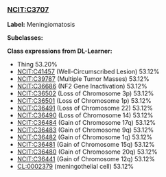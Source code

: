 
### [NCIT:C3707](http://purl.obolibrary.org/obo/NCIT_C3707)
**Label:** Meningiomatosis

**Subclasses:** 

**Class expressions from DL-Learner:**

- Thing 53.20%
- [NCIT:C41457](http://purl.obolibrary.org/obo/NCIT_C41457) (Well-Circumscribed Lesion) 53.12%
- [NCIT:C39787](http://purl.obolibrary.org/obo/NCIT_C39787) (Multiple Tumor Masses) 53.12%
- [NCIT:C36686](http://purl.obolibrary.org/obo/NCIT_C36686) (NF2 Gene Inactivation) 53.12%
- [NCIT:C36502](http://purl.obolibrary.org/obo/NCIT_C36502) (Loss of Chromosome 3p) 53.12%
- [NCIT:C36501](http://purl.obolibrary.org/obo/NCIT_C36501) (Loss of Chromosome 1p) 53.12%
- [NCIT:C36491](http://purl.obolibrary.org/obo/NCIT_C36491) (Loss of Chromosome 22) 53.12%
- [NCIT:C36490](http://purl.obolibrary.org/obo/NCIT_C36490) (Loss of Chromosome 14) 53.12%
- [NCIT:C36484](http://purl.obolibrary.org/obo/NCIT_C36484) (Gain of Chromosome 17q) 53.12%
- [NCIT:C36483](http://purl.obolibrary.org/obo/NCIT_C36483) (Gain of Chromosome 9q) 53.12%
- [NCIT:C36482](http://purl.obolibrary.org/obo/NCIT_C36482) (Gain of Chromosome 1q) 53.12%
- [NCIT:C36481](http://purl.obolibrary.org/obo/NCIT_C36481) (Gain of Chromosome 15q) 53.12%
- [NCIT:C36480](http://purl.obolibrary.org/obo/NCIT_C36480) (Gain of Chromosome 20q) 53.12%
- [NCIT:C36441](http://purl.obolibrary.org/obo/NCIT_C36441) (Gain of Chromosome 12q) 53.12%
- [CL:0002379](http://purl.obolibrary.org/obo/CL_0002379) (meningothelial cell) 53.12%



